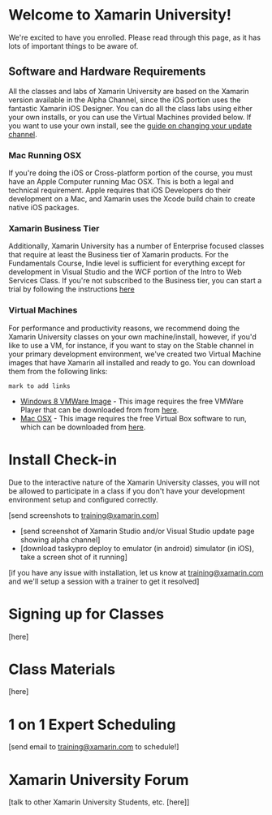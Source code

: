 # Welcome to Xamarin University!

We're excited to have you enrolled. Please read through this page, as it has lots of important things to be aware of.

## Software and Hardware Requirements

All the classes and labs of Xamarin University are based on the Xamarin version available in the Alpha Channel, since the iOS portion uses the fantastic Xamarin iOS Designer. You can do all the class labs using either your own installs, or you can use the Virtual Machines provided below. If you want to use your own install, see the [guide on changing your update channel](http://docs.xamarin.com/recipes/cross-platform/ide/change_updates_channel/).

### Mac Running OSX

If you're doing the iOS or Cross-platform portion of the course, you must have an Apple Computer running Mac OSX. This is both a legal and technical requirement. Apple requires that iOS Developers do their development on a Mac, and Xamarin uses the Xcode build chain to create native iOS packages.

### Xamarin Business Tier

Additionally, Xamarin University has a number of Enterprise focused classes that require at least the Business tier of Xamarin products. For the Fundamentals Course, Indie level is sufficient for everything except for development in Visual Studio and the WCF portion of the Intro to Web Services Class. If you're not subscribed to the Business tier, you can start a trial by following the instructions [here](http://docs.xamarin.com/guides/cross-platform/getting_started/beginning_a_xamarin_trial/)

### Virtual Machines

For performance and productivity reasons, we recommend doing the Xamarin University classes on your own machine/install, however, if you'd like to use a VM, for instance, if you want to stay on the Stable channel in your primary development environment, we've created two Virtual Machine images that have Xamarin all installed and ready to go. You can download them from the following links:

`mark to add links`

 * [Windows 8 VMWare Image](tbd) - This image requires the free VMWare Player that can be downloaded from from [here](tbd).
 * [Mac OSX](tbd) - This image requires the free Virtual Box software to run, which can be downloaded from [here](tbd).

# Install Check-in

Due to the interactive nature of the Xamarin University classes, you will not be allowed to participate in a class if you don't have your development environment setup and configured correctly. 

[send screenshots to <training@xamarin.com>]

 * [send screenshot of Xamarin Studio and/or Visual Studio update page showing alpha channel]
 * [download taskypro deploy to emulator (in android) simulator (in iOS), take a screen shot of it running]

[if you have any issue with installation, let us know at <training@xamarin.com> and we'll setup a session with a trainer to get it resolved]

# Signing up for Classes

[here]

# Class Materials

[here]

# 1 on 1 Expert Scheduling
[send email to <training@xamarin.com> to schedule!]

# Xamarin University Forum
[talk to other Xamarin University Students, etc. [here]]